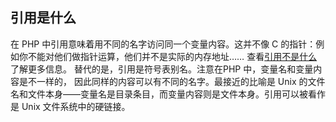 引用是什么
----------

在 PHP 中引用意味着用不同的名字访问同一个变量内容。这并不像 C
的指针：例如你不能对他们做指针运算，他们并不是实际的内存地址……
查看<a href="/language/references/arent.html" class="xref">引用不是什么</a>了解更多信息。
替代的是，引用是符号表别名。注意在PHP 中，变量名和变量内容是不一样的，
因此同样的内容可以有不同的名字。最接近的比喻是 Unix
的文件名和文件本身——变量名是目录条目，而变量内容则是文件本身。引用可以被看作是
Unix 文件系统中的硬链接。

